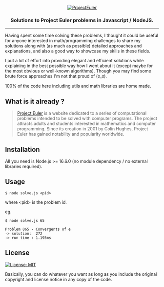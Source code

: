 <p align="center">
  <a href="https://projecteuler.net/about">
    <img src="https://projecteuler.net/themes/logo_default.png" alt="ProjectEuler" >
  </a>
</p>

<h3 align="center">
  Solutions to Project Euler problems in Javascript / NodeJS.
</h3>

---

<p>
  Having spent some time solving these problems, I thought it could be useful for anyone interested in math/programming challenges to share my solutions along with (as much as possible) detailed approaches and explanations, and also a good way to showcase my skills in these fields. 
</p>

<p>
  I put a lot of effort into providing elegant and efficient solutions while explaining in the best possible way how I went about it (except maybe for the most obvious or well-known algorithms). Though you may find some brute force approaches I'm not that proud of (ಠ_ಠ).
</p>

<p>
   100% of the code here including utils and math libraries are home made.
</p>

## What is it already ?

> <a href="https://projecteuler.net/archives">Project Euler</a> is a website dedicated to a series of computational problems intended to be solved with computer programs. The project attracts adults and students interested in mathematics and computer programming. Since its creation in 2001 by Colin Hughes, Project Euler has gained notability and popularity worldwide.

## Installation

All you need is Node.js >= 16.6.0 (no module dependency / no external libraries required). 


## Usage

  ```console
  $ node solve.js <pid>
  ```
  where &lt;pid&gt; is the problem id.
  
  eg.
  ```console
  $ node solve.js 65
  
  Problem 065 - Convergents of e
  -> solution:  272
  -> run time : 1.195ms
  ```
  
## License

[![License: MIT](https://img.shields.io/badge/License-MIT-blue.svg)](https://opensource.org/licenses/MIT)

Basically, you can do whatever you want as long as you include the original
copyright and license notice in any copy of the code.
